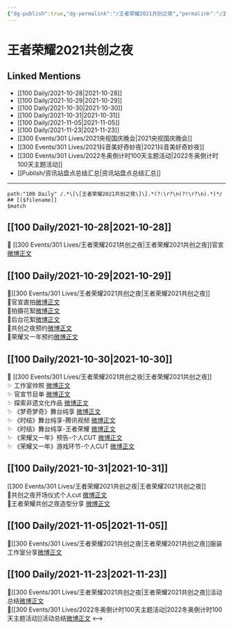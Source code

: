 ```yaml
---
{"dg-publish":true,"dg-permalink":"/王者荣耀2021共创之夜","permalink":"/王者荣耀2021共创之夜/","created":"2022-12-23T11:17:03.000+08:00","updated":"2023-04-10T16:26:25.463+08:00"}
---
```


# 王者荣耀2021共创之夜

## Linked Mentions
- [[100 Daily/2021-10-28\|2021-10-28]]
- [[100 Daily/2021-10-29\|2021-10-29]]
- [[100 Daily/2021-10-30\|2021-10-30]]
- [[100 Daily/2021-10-31\|2021-10-31]]
- [[100 Daily/2021-11-05\|2021-11-05]]
- [[100 Daily/2021-11-23\|2021-11-23]]
- [[300 Events/301 Lives/2021央视国庆晚会\|2021央视国庆晚会]]
- [[300 Events/301 Lives/2021抖音美好奇妙夜\|2021抖音美好奇妙夜]]
- [[300 Events/301 Lives/2022冬奥倒计时100天主题活动\|2022冬奥倒计时100天主题活动]]
- [[Publish/资讯站盘点总结汇总\|资讯站盘点总结汇总]]


---

```expander
path:"100 Daily" /.*\[\[王者荣耀2021共创之夜\]\].*(?:\r?\n(?!\r?\n).*)*/
## [[$filename]]
$match
```
## [[100 Daily/2021-10-28\|2021-10-28]]
🌟 [[300 Events/301 Lives/王者荣耀2021共创之夜\|王者荣耀2021共创之夜]]官宣[微博正文](https://m.weibo.cn/6466290670/4697339447739037)
## [[100 Daily/2021-10-29\|2021-10-29]]
🌟[[300 Events/301 Lives/王者荣耀2021共创之夜\|王者荣耀2021共创之夜]]  
💫官宣直拍[微博正文](https://m.weibo.cn/6466290670/4697634768159986)  
💫拍摄花絮[微博正文](https://m.weibo.cn/6466290670/4697633970979575)  
💫后台花絮[微博正文](https://m.weibo.cn/6466290670/4697635673868247)  
💫共创之夜预约[微博正文](https://m.weibo.cn/6466290670/4697734130959531)  
💫荣耀又一年预约[微博正文](https://m.weibo.cn/6466290670/4697734550128054)
## [[100 Daily/2021-10-30\|2021-10-30]]
💫 [[300 Events/301 Lives/王者荣耀2021共创之夜\|王者荣耀2021共创之夜]]  
✨ 工作室帅照 [微博正文](https://m.weibo.cn/6466290670/4698124381851219)  
✨ 官宣节目单 [微博正文](https://m.weibo.cn/6466290670/4698039107454624)  
✨ 探索非遗文化作品 [微博正文](https://m.weibo.cn/6466290670/4698122968367739)  
✨ 《梦奇梦奇》舞台纯享 [微博正文](https://m.weibo.cn/6466290670/4698107122552494)  
✨ 《时结》舞台纯享-腾讯视频 [微博正文](https://m.weibo.cn/6466290670/4698125002870797)  
✨ 《时结》舞台纯享-王者荣耀 [微博正文](https://m.weibo.cn/6466290670/4698141603664843)  
✨ 《荣耀又一年》预告-个人CUT [微博正文](https://m.weibo.cn/6466290670/4698024460946200)  
✨ 《荣耀又一年》游戏环节-个人CUT [微博正文](https://m.weibo.cn/6466290670/4698098226695278)
## [[100 Daily/2021-10-31\|2021-10-31]]
[[300 Events/301 Lives/王者荣耀2021共创之夜\|王者荣耀2021共创之夜]]  
🌟共创之夜开场仪式个人cut [微博正文](https://m.weibo.cn/6466290670/4698321682433759)  
🌟王者荣耀共创之夜造型分享 [微博正文](https://m.weibo.cn/6466290670/4698423212901244)
## [[100 Daily/2021-11-05\|2021-11-05]]
🌟[[300 Events/301 Lives/王者荣耀2021共创之夜\|王者荣耀2021共创之夜]]服装工作室分享[微博正文](https://m.weibo.cn/6466290670/4700282014928748)

## [[100 Daily/2021-11-23\|2021-11-23]]
💫[[300 Events/301 Lives/王者荣耀2021共创之夜\|王者荣耀2021共创之夜]]活动总结[微博正文](https://m.weibo.cn/6466290670/4706686198089194)  
💫[[300 Events/301 Lives/2022冬奥倒计时100天主题活动\|2022冬奥倒计时100天主题活动]]活动总结[微博正文](https://m.weibo.cn/6466290670/4706820943776545)
<-->